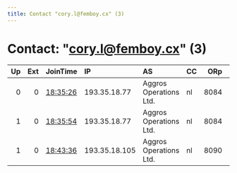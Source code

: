 ```yaml
---
title: Contact "cory.l@femboy.cx" (3)
---
```


# Contact: "cory.l@femboy.cx" (3)

|   Up |   Ext | JoinTime                                                                                              | IP            | AS                     | CC   |   ORp |   Dirp | OS    | Version   | Nickname   |   eFamMembers |
|-----:|------:|:------------------------------------------------------------------------------------------------------|:--------------|:-----------------------|:-----|------:|-------:|:------|:----------|:-----------|--------------:|
|    0 |     0 | [18:35:26](https://nusenu.github.io/OrNetStats/w/relay/20DE1AA282CA69BDEAF30DEB78187B47547A5510.html) | 193.35.18.77  | Aggros Operations Ltd. | nl   |  8084 |      0 | Linux | 0.4.7.13  | kfc        |             1 |
|    1 |     0 | [18:35:54](https://nusenu.github.io/OrNetStats/w/relay/E3919227ADC9DF4DE451740AB93C22DF96FFD5A0.html) | 193.35.18.77  | Aggros Operations Ltd. | nl   |  8084 |      0 | Linux | 0.4.7.13  | kfc        |             1 |
|    1 |     0 | [18:43:36](https://nusenu.github.io/OrNetStats/w/relay/364D8C1D68B7903B30E5F8A9D321AD7D40C62D80.html) | 193.35.18.105 | Aggros Operations Ltd. | nl   |  8090 |      0 | Linux | 0.4.7.13  | mcdonald   |             1 |
